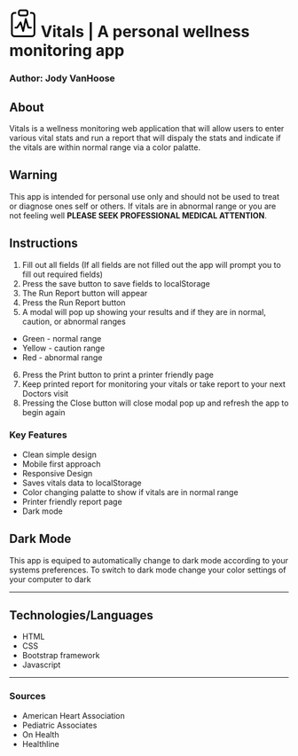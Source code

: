 # ![Markdown Logo](/img/clipboard-pulse.jpg) Vitals | A personal wellness monitoring app

  
 

### Author: Jody VanHoose

## About

Vitals is a wellness monitoring web application that will allow users to enter various vital stats and run a report that will dispaly the stats and indicate if the vitals are within normal range via a color palatte.

## Warning
This app is intended for personal use only and should not be used to treat or diagnose ones self or others. If vitals are in abnormal range or you are not feeling well __PLEASE SEEK PROFESSIONAL MEDICAL ATTENTION__.

## Instructions
1. Fill out all fields (If all fields are not filled out the app will prompt you to fill out required fields)
2. Press the save button to save fields to localStorage
3. The Run Report button will appear
4. Press the Run Report button
5. A modal will pop up showing your results and if they are in normal, caution, or abnormal ranges
* Green - normal range
* Yellow - caution range
* Red - abnormal range
6. Press the Print button to print a printer friendly page
7. Keep printed report for monitoring your vitals or take report to your next Doctors visit
8. Pressing the Close button will close modal pop up and refresh the app to begin again

### Key Features
* Clean simple design
* Mobile first approach
* Responsive Design
* Saves vitals data to localStorage
* Color changing palatte to show if vitals are in normal range
* Printer friendly report page
* Dark mode

## Dark Mode
This app is equiped to automatically change to dark mode according to your systems preferences. To switch to dark mode change your color settings of your computer to dark

___
## Technologies/Languages
* HTML
* CSS
* Bootstrap framework
* Javascript

___
### Sources
* American Heart Association
* Pediatric Associates
* On Health
* Healthline
